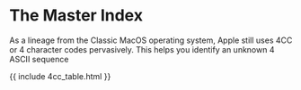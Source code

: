 # The Master Index

As a lineage from the Classic MacOS operating system, Apple still uses 4CC or 4 character codes pervasively.  This helps
you identify an unknown 4 ASCII sequence

{{ include 4cc_table.html }}
